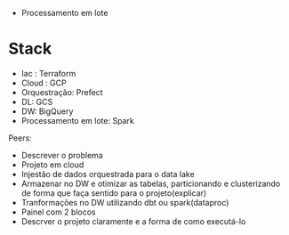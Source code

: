 * Processamento em lote

# Stack

* Iac : Terraform
* Cloud : GCP
* Orquestração: Prefect
* DL: GCS
* DW: BigQuery
* Processamento em lote: Spark


Peers:

* Descrever o problema
* Projeto em cloud
* Injestão de dados orquestrada para o data lake
* Armazenar no DW e otimizar as tabelas, particionando e clusterizando de forma que faça sentido para o projeto(explicar)
* Tranformações no DW utilizando dbt ou spark(dataproc)
* Painel com 2 blocos
* Descrver o projeto claramente e a forma de como executá-lo